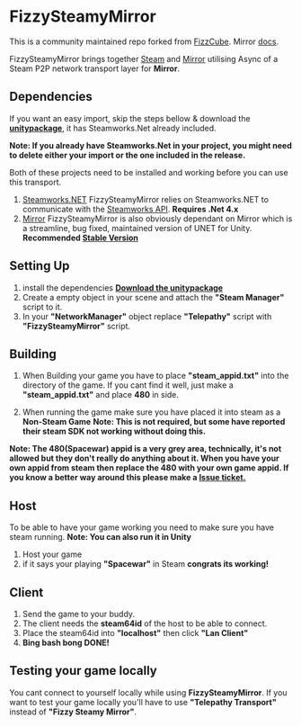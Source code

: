 # FizzySteamyMirror

This is a community maintained repo forked from [FizzCube](https://github.com/FizzCube/FizzySteamyMirror). Mirror [docs](https://mirror-networking.com/docs/Transports/Fizzy.html).

FizzySteamyMirror brings together [Steam](https://store.steampowered.com/) and [Mirror](https://github.com/vis2k/Mirror) utilising Async of a Steam P2P network transport layer for **Mirror**.

## Dependencies
If you want an easy import, skip the steps bellow & download the **[unitypackage](https://github.com/Raystorms/FizzySteamyMirror/releases)**, it has Steamworks.Net already included. 

**Note: If you already have Steamworks.Net in your project, you might need to delete either your import or the one included in the release.**

Both of these projects need to be installed and working before you can use this transport.
1. [Steamworks.NET](https://github.com/rlabrecque/Steamworks.NET) FizzySteamyMirror relies on Steamworks.NET to communicate with the [Steamworks API](https://partner.steamgames.com/doc/sdk). **Requires .Net 4.x**  
2. [Mirror](https://github.com/vis2k/Mirror) FizzySteamyMirror is also obviously dependant on Mirror which is a streamline, bug fixed, maintained version of UNET for Unity. **Recommended [Stable Version](https://assetstore.unity.com/packages/tools/network/mirror-129321)**

## Setting Up

1. install the dependencies **[Download the unitypackage](https://github.com/Raystorms/FizzySteamyMirror/releases)**
2. Create a empty object in your scene and attach the **"Steam Manager"** script to it.
3. In your **"NetworkManager"** object replace **"Telepathy"** script with **"FizzySteamyMirror"** script.

## Building
1. When Building your game you have to place **"steam_appid.txt"** into the directory of the game. If you cant find it well, just make a **"steam_appid.txt"** and place **480** in side.

2. When running the game make sure you have placed it into steam as a **Non-Steam Game** **Note: This is not required, but some have reported their steam SDK not working without doing this.**

**Note: The 480(Spacewar) appid is a very grey area, technically, it's not allowed but they don't really do anything about it. When you have your own appid from steam then replace the 480 with your own game appid.
If you know a better way around this please make a [Issue ticket.](https://github.com/Raystorms/FizzySteamyMirror/issues)**

## Host
To be able to have your game working you need to make sure you have steam running. 
**Note: You can also run it in Unity**

1. Host your game
2. if it says your playing **"Spacewar"** in Steam **congrats its working!**

## Client
1. Send the game to your buddy.
2. The client needs the **steam64id** of the host to be able to connect.
3. Place the steam64id into **"localhost"** then click **"Lan Client"**
4. **Bing bash bong DONE!**

## Testing your game locally

You cant connect to yourself locally while using **FizzySteamyMirror**. If you want to test your game locally you'll have to use **"Telepathy Transport"** instead of **"Fizzy Steamy Mirror"**.
